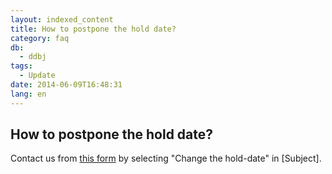 ```yaml
---
layout: indexed_content
title: How to postpone the hold date?
category: faq
db:
  - ddbj
tags: 
  - Update
date: 2014-06-09T16:48:31
lang: en
---
```


## How to postpone the hold date?

<p>Contact us from <a href="/ddbj/update-form-e.html">this form</a> by selecting "Change the hold-date" in [Subject]. </p>
